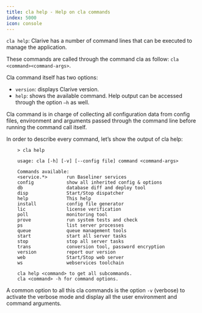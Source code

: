```yaml
---
title: cla help - Help on cla commands
index: 5000
icon: console
---
```


`cla help`: Clarive has a number of command lines that can be executed to manage the application.

These commands are called through the command cla as follow: `cla <command><command-args>`.

Cla command itself has two options:

- `version`: displays Clarive version.
- `help`: shows the available command. Help output can be accessed through the option `–h` as well.

Cla command is in charge of collecting all configuration data from config files, environment and arguments passed
through the command line before running the command call itself.

In order to describe every command, let’s show the output of cla help:

        > cla help

        usage: cla [-h] [-v] [--config file] command <command-args>

        Commands available:
        <service.*>       run Baseliner services
        config            show all inherited config & options
        db                database diff and deploy tool
        disp              Start/Stop dispatcher
        help              This help
        install           config file generator
        lic               license verification
        poll              monitoring tool
        prove             run system tests and check
        ps                list server processes
        queue             queue management tools
        start             start all server tasks
        stop              stop all server tasks
        trans             conversion tool, password encryption
        version           report our version
        web               Start/Stop web server
        ws                webservices toolchain

        cla help <command> to get all subcommands.
        cla <command> -h for command options.

A common option to all this cla commands is the option `-v` (verbose) to activate the verbose mode and display all the
user environment and command arguments.
